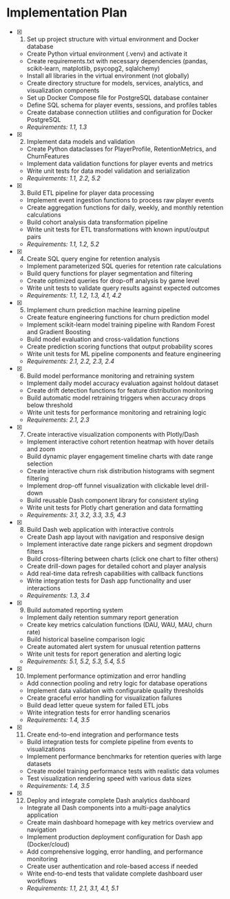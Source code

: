 # Implementation Plan

- [x] 1. Set up project structure with virtual environment and Docker database





  - Create Python virtual environment (.venv) and activate it
  - Create requirements.txt with necessary dependencies (pandas, scikit-learn, matplotlib, psycopg2, sqlalchemy)
  - Install all libraries in the virtual environment (not globally)
  - Create directory structure for models, services, analytics, and visualization components
  - Set up Docker Compose file for PostgreSQL database container
  - Define SQL schema for player events, sessions, and profiles tables
  - Create database connection utilities and configuration for Docker PostgreSQL
  - _Requirements: 1.1, 1.3_

- [x] 2. Implement data models and validation





  - Create Python dataclasses for PlayerProfile, RetentionMetrics, and ChurnFeatures
  - Implement data validation functions for player events and metrics
  - Write unit tests for data model validation and serialization
  - _Requirements: 1.1, 2.2, 5.2_

- [x] 3. Build ETL pipeline for player data processing






  - Implement event ingestion functions to process raw player events
  - Create aggregation functions for daily, weekly, and monthly retention calculations
  - Build cohort analysis data transformation pipeline
  - Write unit tests for ETL transformations with known input/output pairs
  - _Requirements: 1.1, 1.2, 5.2_

- [x] 4. Create SQL query engine for retention analysis





  - Implement parameterized SQL queries for retention rate calculations
  - Build query functions for player segmentation and filtering
  - Create optimized queries for drop-off analysis by game level
  - Write unit tests to validate query results against expected outcomes
  - _Requirements: 1.1, 1.2, 1.3, 4.1, 4.2_

- [x] 5. Implement churn prediction machine learning pipeline




  - Create feature engineering functions for churn prediction model
  - Implement scikit-learn model training pipeline with Random Forest and Gradient Boosting
  - Build model evaluation and cross-validation functions
  - Create prediction scoring functions that output probability scores
  - Write unit tests for ML pipeline components and feature engineering
  - _Requirements: 2.1, 2.2, 2.3, 2.4_

- [x] 6. Build model performance monitoring and retraining system





  - Implement daily model accuracy evaluation against holdout dataset
  - Create drift detection functions for feature distribution monitoring
  - Build automatic model retraining triggers when accuracy drops below threshold
  - Write unit tests for performance monitoring and retraining logic
  - _Requirements: 2.1, 2.3_

- [x] 7. Create interactive visualization components with Plotly/Dash





  - Implement interactive cohort retention heatmap with hover details and zoom
  - Build dynamic player engagement timeline charts with date range selection
  - Create interactive churn risk distribution histograms with segment filtering
  - Implement drop-off funnel visualization with clickable level drill-down
  - Build reusable Dash component library for consistent styling
  - Write unit tests for Plotly chart generation and data formatting
  - _Requirements: 3.1, 3.2, 3.3, 3.5, 4.3_

- [x] 8. Build Dash web application with interactive controls






  - Create Dash app layout with navigation and responsive design
  - Implement interactive date range pickers and segment dropdown filters
  - Build cross-filtering between charts (click one chart to filter others)
  - Create drill-down pages for detailed cohort and player analysis
  - Add real-time data refresh capabilities with callback functions
  - Write integration tests for Dash app functionality and user interactions
  - _Requirements: 1.3, 3.4_

- [x] 9. Build automated reporting system





  - Implement daily retention summary report generation
  - Create key metrics calculation functions (DAU, WAU, MAU, churn rate)
  - Build historical baseline comparison logic
  - Create automated alert system for unusual retention patterns
  - Write unit tests for report generation and alerting logic
  - _Requirements: 5.1, 5.2, 5.3, 5.4, 5.5_

- [x] 10. Implement performance optimization and error handling





  - Add connection pooling and retry logic for database operations
  - Implement data validation with configurable quality thresholds
  - Create graceful error handling for visualization failures
  - Build dead letter queue system for failed ETL jobs
  - Write integration tests for error handling scenarios
  - _Requirements: 1.4, 3.5_

- [x] 11. Create end-to-end integration and performance tests





  - Build integration tests for complete pipeline from events to visualizations
  - Implement performance benchmarks for retention queries with large datasets
  - Create model training performance tests with realistic data volumes
  - Test visualization rendering speed with various data sizes
  - _Requirements: 1.4, 3.5_

- [x] 12. Deploy and integrate complete Dash analytics dashboard





  - Integrate all Dash components into a multi-page analytics application
  - Create main dashboard homepage with key metrics overview and navigation
  - Implement production deployment configuration for Dash app (Docker/cloud)
  - Add comprehensive logging, error handling, and performance monitoring
  - Create user authentication and role-based access if needed
  - Write end-to-end tests that validate complete dashboard user workflows
  - _Requirements: 1.1, 2.1, 3.1, 4.1, 5.1_